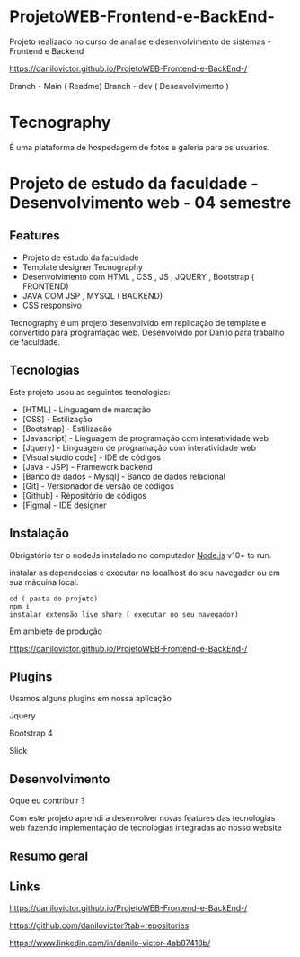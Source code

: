 # ProjetoWEB-Frontend-e-BackEnd-
Projeto realizado no curso de analise e desenvolvimento de sistemas - Frontend e Backend 

https://danilovictor.github.io/ProjetoWEB-Frontend-e-BackEnd-/

Branch - Main ( Readme)
Branch - dev ( Desenvolvimento )

# Tecnography

É uma plataforma de hospedagem de fotos e galeria para os usuários.

# Projeto de estudo da faculdade - Desenvolvimento web - 04 semestre



## Features

- Projeto de estudo da faculdade
- Template designer Tecnography
- Desenvolvimento com HTML , CSS , JS , JQUERY , Bootstrap ( FRONTEND)
- JAVA COM JSP , MYSQL ( BACKEND)
- CSS responsivo



Tecnography é um projeto desenvolvido em replicação de template e convertido para programação web.
Desenvolvido por Danilo para trabalho de faculdade.

## Tecnologias

Este projeto usou as seguintes tecnologias:

- [HTML] - Linguagem de marcação
- [CSS] - Estilização
- [Bootstrap] - Estilização
- [Javascript] - Linguagem de programação com interatividade web
- [Jquery] - Linguagem de programação com interatividade web
- [Visual studio code] - IDE de códigos
- [Java - JSP] - Framework backend
- [Banco de dados - Mysql] - Banco de dados relacional
- [Git] - Versionador de  versão de códigos
- [Github] - Répositório de códigos
- [Figma] - IDE designer



## Instalação

Obrigatório ter o nodeJs instalado no computador [Node.js](https://nodejs.org/) v10+ to run.

instalar as dependecias e executar no localhost do seu navegador ou em sua máquina local.

```terminal
cd ( pasta do projeto)
npm i
instalar extensão live share ( executar no seu navegador)
```

Em ambiete de  produção

https://danilovictor.github.io/ProjetoWEB-Frontend-e-BackEnd-/

## Plugins

Usamos alguns plugins em nossa aplicação

Jquery

Bootstrap 4

Slick

<!-- | Plugin | README |
| ------ | ------ |
| Dropbox | [plugins/dropbox/README.md][PlDb] |
| GitHub | [plugins/github/README.md][PlGh] |
| Google Drive | [plugins/googledrive/README.md][PlGd] |
| OneDrive | [plugins/onedrive/README.md][PlOd] |
| Medium | [plugins/medium/README.md][PlMe] |
| Google Analytics | [plugins/googleanalytics/README.md][PlGa] | -->

## Desenvolvimento

Oque eu contribuir ? 

Com este projeto aprendi a desenvolver novas features das tecnologias web fazendo implementação de tecnologias integradas ao nosso website


## Resumo geral

## Links

https://danilovictor.github.io/ProjetoWEB-Frontend-e-BackEnd-/

https://github.com/danilovictor?tab=repositories

https://www.linkedin.com/in/danilo-victor-4ab87418b/

